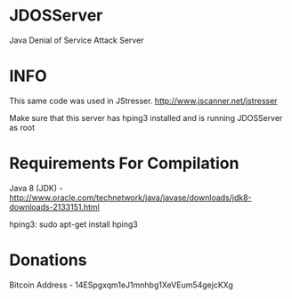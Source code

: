 JDOSServer
========

Java Denial of Service Attack Server

INFO
====

This same code was used in JStresser. http://www.jscanner.net/jstresser

Make sure that this server has hping3 installed and is running JDOSServer as root


Requirements For Compilation
============

Java 8 (JDK) - http://www.oracle.com/technetwork/java/javase/downloads/jdk8-downloads-2133151.html

hping3: sudo apt-get install hping3


Donations
=========

Bitcoin Address - 14ESpgxqm1eJ1mnhbg1XeVEum54gejcKXg
